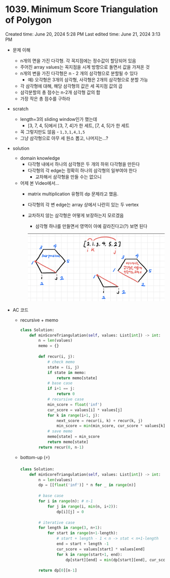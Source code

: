 # 1039. Minimum Score Triangulation of Polygon

Created time: June 20, 2024 5:28 PM
Last edited time: June 21, 2024 3:13 PM

- 문제 이해
    - n개의 면을 가진 다각형. 각 꼭지점에는 정수값이 할당되어 있음
    - 주어진 array values는 꼭지점을 시계 방향으로 돌면서 값을 가져온 것
    - n개의 변을 가진 다각형은  n - 2 개의 삼각형으로 분할될 수 있다
        - 예) 오각형은 3개의 삼각형, 사각형은 2개의 삼각형으로 분할 가능
    - 각 삼각형에 대해, 해당 삼각형의 값은 세 꼭지점 값의 곱
    - 삼각분할의 총 점수는 n-2개 삼각형 값의 합
    - 가장 작은 총 점수를 구하라
- scratch
    - length=3의 sliding window인가 했는데
        - [3, 7, 4, 5]에서 [3, 7, 4]가 한 세트, [7, 4, 5]가 한 세트
    - 꼭 그렇지만도 않음 -  `1,3,1,4,1,5`
    - 그냥 삼각형으로 아무 세 원소 뽑고, 나머지는…?
- solution
    - domain knowledge
        - 다각형 내에서 하나의 삼각형은 두 개의 하위 다각형을 만든다
        - 다각형의 각 edge는 정확히 하나의 삼각형의 일부여야 한다
            - 교차해서 삼각형을 만들 수는 없으니
    - 어제 본 Video에서…
        - matrix multiplication 유형의 dp 문제라고 했음.
        - 다각형의 각 변 edge는 array 상에서 나란히 있는 두 vertex
        - 교차하지 않는 삼각형은 어떻게 보장하는지 모르겠음
            - 삼각형 하나를 만들면서 영역이 아예 갈라진다고(?) 보면 된다
            
            ![Untitled](Untitled%2078.png)
            
- AC 코드
    - recursive + memo
        
        ```python
        class Solution:
            def minScoreTriangulation(self, values: List[int]) -> int:
                n = len(values)
                memo = {}
        
                def recur(i, j):
                    # check memo
                    state = (i, j)
                    if state in memo:
                        return memo[state]
                    # base case
                    if i+1 == j:
                        return 0 
                    # recursive case
                    min_score = float('inf')
                    cur_score = values[i] * values[j]
                    for k in range(i+1, j):
                        next_score = recur(i, k) + recur(k, j)
                        min_score = min(min_score, cur_score * values[k] + next_score)
                    # save memo
                    memo[state] = min_score
                    return memo[state]
                return recur(0, n-1) 
        ```
        
    - bottom-up (⚡️)
        
        ```python
        class Solution:
            def minScoreTriangulation(self, values: List[int]) -> int:
                n = len(values)
                dp = [[float('inf')] * n for _ in range(n)]
        
                # base case
                for i in range(n): # n-1
                    for j in range(i, min(n, i+2)):
                        dp[i][j] = 0 
                
                # iterative case
                for length in range(3, n+1):
                    for start in range(n+1-length):
                        # start + length - 1 < n -> stat < n+1-length
                        end = start + length -1 
                        cur_score = values[start] * values[end]
                        for k in range(start+1, end):
                            dp[start][end] = min(dp[start][end], cur_score * values[k] + dp[start][k] + dp[k][end])
                            
                return dp[0][n-1]
        ```
